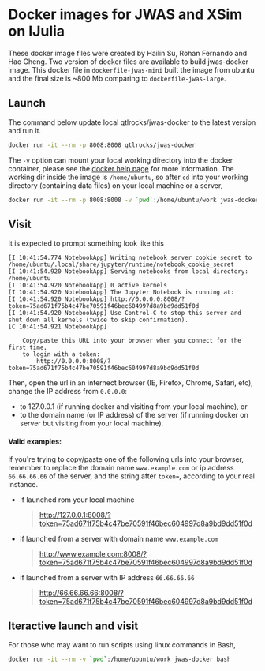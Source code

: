 # Docker images for JWAS and XSim on IJulia

These docker image files were created by Hailin Su, Rohan Fernando and Hao Cheng. 
Two version of docker files are available to build jwas-docker image. This docker file in `dockerfile-jwas-mini` built the image from ubuntu and the final size is ~800 Mb comparing to `dockerfile-jwas-large`.

## Launch

The command below update local qtlrocks/jwas-docker to the latest version and run it.

```bash
docker run -it --rm -p 8008:8008 qtlrocks/jwas-docker
```

The `-v` option can mount your local working directory into the docker container, please see the [docker help page](https://docs.docker.com/engine/reference/commandline/run/#mount-volume--v---read-only) for more information. The working dir inside the image is `/home/ubuntu`, so after `cd` into your working directory (containing data files) on your local machine or a server,

```bash
docker run -it --rm -p 8008:8008 -v `pwd`:/home/ubuntu/work jwas-docker
```

## Visit
It is expected to prompt something look like this

```
[I 10:41:54.774 NotebookApp] Writing notebook server cookie secret to /home/ubuntu/.local/share/jupyter/runtime/notebook_cookie_secret
[I 10:41:54.920 NotebookApp] Serving notebooks from local directory: /home/ubuntu
[I 10:41:54.920 NotebookApp] 0 active kernels
[I 10:41:54.920 NotebookApp] The Jupyter Notebook is running at:
[I 10:41:54.920 NotebookApp] http://0.0.0.0:8008/?token=75ad671f75b4c47be70591f46bec604997d8a9bd9dd51f0d
[I 10:41:54.920 NotebookApp] Use Control-C to stop this server and shut down all kernels (twice to skip confirmation).
[C 10:41:54.921 NotebookApp] 
    
    Copy/paste this URL into your browser when you connect for the first time,
    to login with a token:
        http://0.0.0.0:8008/?token=75ad671f75b4c47be70591f46bec604997d8a9bd9dd51f0d
```

Then, open the url in an internect browser (IE, Firefox, Chrome, Safari, etc), change the IP address from `0.0.0.0`:
- to 127.0.0.1 (if running docker and visiting from your local machine), or
- to the domain name (or IP address) of the server (if running docker on server but visiting from your local machine).

#### Valid examples:

If you're trying to copy/paste one of the following urls into your browser, remember to replace the domain name `www.example.com` or ip address `66.66.66.66` of the server, and the string after `token=`, according to your real instance.

- If launched rom your local machine
    >http://127.0.0.1:8008/?token=75ad671f75b4c47be70591f46bec604997d8a9bd9dd51f0d

- if launched from a server with domain name `www.example.com`
    >http://www.example.com:8008/?token=75ad671f75b4c47be70591f46bec604997d8a9bd9dd51f0d

- if launched from a server with IP address `66.66.66.66`
    >http://66.66.66.66:8008/?token=75ad671f75b4c47be70591f46bec604997d8a9bd9dd51f0d

## Iteractive launch and visit
For those who may want to run scripts using linux commands in Bash,
```bash
docker run -it --rm -v `pwd`:/home/ubuntu/work jwas-docker bash
```

